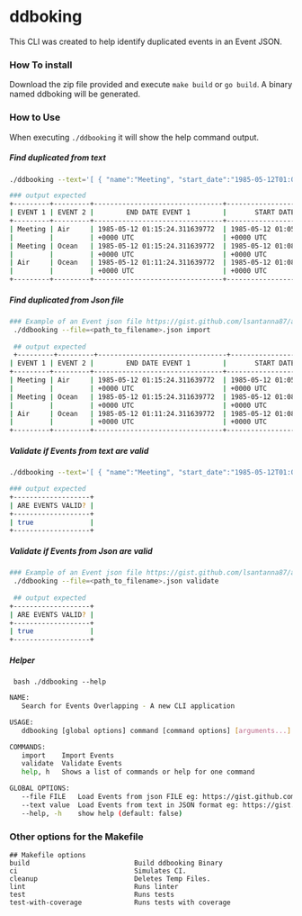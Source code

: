 # ddboking
This CLI was created to help identify duplicated events in an Event JSON.

### How To install
Download the zip file provided and execute ```make build``` or ```go build```. A binary named ddboking will be generated.

### How to Use
When executing ```./ddbooking``` it will show the help command output.

##### Find duplicated from text 
```bash 
./ddbooking --text='[ { "name":"Meeting", "start_date":"1985-05-12T01:05:24.311639772Z", "end_date":"1985-05-12T01:15:24.311639772Z" }, { "name":"Ocean", "start_date":"1985-05-12T01:08:24.311639772Z", "end_date":"1985-05-12T01:10:24.311639772Z" },{ "name":"Air", "start_date":"1985-05-12T01:05:24.311639772Z", "end_date":"1985-05-12T01:11:24.311639772Z" }]' import

### output expected
+---------+---------+--------------------------------+--------------------------------+
| EVENT 1 | EVENT 2 |        END DATE EVENT 1        |       START DATE EVENT 2       |
+---------+---------+--------------------------------+--------------------------------+
| Meeting | Air     | 1985-05-12 01:15:24.311639772  | 1985-05-12 01:05:24.311639772  |
|         |         | +0000 UTC                      | +0000 UTC                      |
| Meeting | Ocean   | 1985-05-12 01:15:24.311639772  | 1985-05-12 01:08:24.311639772  |
|         |         | +0000 UTC                      | +0000 UTC                      |
| Air     | Ocean   | 1985-05-12 01:11:24.311639772  | 1985-05-12 01:08:24.311639772  |
|         |         | +0000 UTC                      | +0000 UTC                      |
+---------+---------+--------------------------------+--------------------------------+

```

##### Find duplicated from Json file
```bash 
### Example of an Event json file https://gist.github.com/lsantanna87/a7acf127f138cbc487adcd361a674500
 ./ddbooking --file=<path_to_filename>.json import
 
 ## output expected
 +---------+---------+--------------------------------+--------------------------------+
| EVENT 1 | EVENT 2 |        END DATE EVENT 1        |       START DATE EVENT 2       |
+---------+---------+--------------------------------+--------------------------------+
| Meeting | Air     | 1985-05-12 01:15:24.311639772  | 1985-05-12 01:05:24.311639772  |
|         |         | +0000 UTC                      | +0000 UTC                      |
| Meeting | Ocean   | 1985-05-12 01:15:24.311639772  | 1985-05-12 01:08:24.311639772  |
|         |         | +0000 UTC                      | +0000 UTC                      |
| Air     | Ocean   | 1985-05-12 01:11:24.311639772  | 1985-05-12 01:08:24.311639772  |
|         |         | +0000 UTC                      | +0000 UTC                      |
+---------+---------+--------------------------------+--------------------------------+
```
##### Validate if Events from text are valid
```bash 
./ddbooking --text='[ { "name":"Meeting", "start_date":"1985-05-12T01:05:24.311639772Z", "end_date":"1985-05-12T01:15:24.311639772Z" }, { "name":"Ocean", "start_date":"1985-05-12T01:08:24.311639772Z", "end_date":"1985-05-12T01:10:24.311639772Z" },{ "name":"Air", "start_date":"1985-05-12T01:05:24.311639772Z", "end_date":"1985-05-12T01:11:24.311639772Z" }]' validate

### output expected
+-------------------+
| ARE EVENTS VALID? |
+-------------------+
| true              |
+-------------------+
```

##### Validate if Events from Json are valid
```bash 
### Example of an Event json file https://gist.github.com/lsantanna87/a7acf127f138cbc487adcd361a674500
 ./ddbooking --file=<path_to_filename>.json validate
 
 ## output expected
+-------------------+
| ARE EVENTS VALID? |
+-------------------+
| true              |
+-------------------+
```

##### Helper 
``` bash ./ddbooking --help```
```bash
NAME:
   Search for Events Overlapping - A new CLI application

USAGE:
   ddbooking [global options] command [command options] [arguments...]

COMMANDS:
   import    Import Events
   validate  Validate Events
   help, h   Shows a list of commands or help for one command

GLOBAL OPTIONS:
   --file FILE   Load Events from json FILE eg: https://gist.github.com/lsantanna87/a7acf127f138cbc487adcd361a674500
   --text value  Load Events from text in JSON format eg: https://gist.github.com/lsantanna87/5aeb75a0e9affc2eb0cfc8f087acb4da
   --help, -h    show help (default: false)
```

### Other options for the Makefile
```make 
## Makefile options 
build                          Build ddbooking Binary
ci                             Simulates CI.
cleanup                        Deletes Temp Files.
lint                           Runs linter
test                           Runs tests
test-with-coverage             Runs tests with coverage
```
